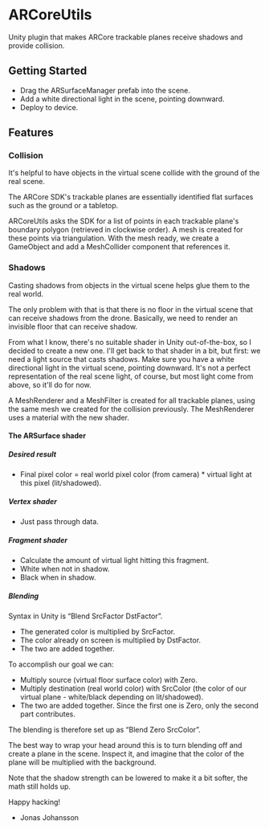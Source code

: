 # ARCoreUtils

Unity plugin that makes ARCore trackable planes receive shadows and provide collision.

## Getting Started

* Drag the ARSurfaceManager prefab into the scene.
* Add a white directional light in the scene, pointing downward.
* Deploy to device.

## Features

### Collision

It's helpful to have objects in the virtual scene collide with the ground of the real scene.

The ARCore SDK's trackable planes are essentially identified flat surfaces such as the ground or a tabletop. 

ARCoreUtils asks the SDK for a list of points in each trackable plane's boundary polygon (retrieved in clockwise order). A mesh is created for these points via triangulation. With the mesh ready, we create a GameObject and add a MeshCollider component that references it.

### Shadows

Casting shadows from objects in the virtual scene helps glue them to the real world.

The only problem with that is that there is no floor in the virtual scene that can receive shadows from the drone. Basically, we need to render an invisible floor that can receive shadow.

From what I know, there's no suitable shader in Unity out-of-the-box, so I decided to create a new one. I'll get back to that shader in a bit, but first: we need a light source that casts shadows. Make sure you have a white directional light in the virtual scene, pointing downward. It's not a perfect representation of the real scene light, of course, but most light come from above, so it'll do for now.

A MeshRenderer and a MeshFilter is created for all trackable planes, using the same mesh we created for the collision previously. The MeshRenderer uses a material with the new shader.

#### The ARSurface shader
##### Desired result
* Final pixel color = real world pixel color (from camera) * virtual light at this pixel (lit/shadowed).

##### Vertex shader
* Just pass through data.

##### Fragment shader
* Calculate the amount of virtual light hitting this fragment.
* White when not in shadow.
* Black when in shadow.

##### Blending
Syntax in Unity is “Blend SrcFactor DstFactor”.
* The generated color is multiplied by SrcFactor.
* The color already on screen is multiplied by DstFactor.
* The two are added together.

To accomplish our goal we can:
* Multiply source (virtual floor surface color) with Zero.
* Multiply destination (real world color) with SrcColor (the color of our virtual plane - white/black depending on lit/shadowed).
* The two are added together. Since the first one is Zero, only the second part contributes.

The blending is therefore set up as “Blend Zero SrcColor”.

The best way to wrap your head around this is to turn blending off and create a plane in the scene. Inspect it, and imagine that the color of the plane will be multiplied with the background.

Note that the shadow strength can be lowered to make it a bit softer, the math still holds up.



Happy hacking!

- Jonas Johansson